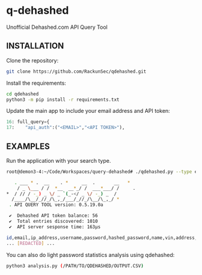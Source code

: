 # q-dehashed
Unofficial Dehashed.com API Query Tool
## INSTALLATION
Clone the repository:
```bash
git clone https://github.com/RackunSec/qdehashed.git
```
Install the requirements:
```bash
cd qdehashed
python3 -m pip install -r requirements.txt
```
Update the main app to include your email address and API token:
```python
16: full_query={
17:    "api_auth":("<EMAIL>","<API TOKEN>"),
```
## EXAMPLES
Run the application with your search type.
```bash
root@demon3-4:~/Code/Workspaces/query-dehashed# ./qdehashed.py --type email --query someone@example.com

   . ___ * .  __    . *     __  .       __   *
    / _ \___ / /  *__  __*_/ /  ___*___/ /     .
*  / // / -_) _ \/ _ `(_-</ _ \/ -_) _  /
  /____/\__/_//_/\_,_/___/_//_/\__/\_,_/ *
 . API QUERY TOOL version: 0.5.19.0a

 ✔  Dehashed API token balance: 56
 ✔  Total entries discovered: 1010
 ✔  API server sesponse time: 163µs

id,email,ip_address,username,password,hashed_password,name,vin,address,phone,database_name
... [REDACTED] ...
```
You can also do light password statistics analysis using qdehashed:
```bash
python3 analysis.py (/PATH/TO/QDEHASHED/OUTPUT.CSV)
```
